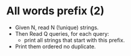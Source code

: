# All words prefix (2)

- Given N, read N (!unique) strings. 
- Then Read Q queries, for each query: 
  - print all strings that start with this prefix. 
- Print them ordered no duplicate.
